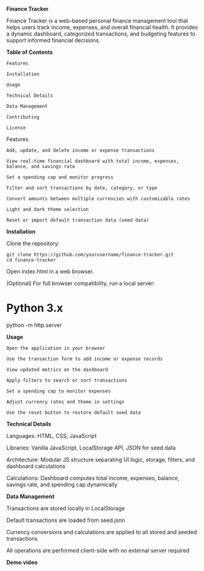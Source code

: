**Finance Tracker**

Finance Tracker is a web-based personal finance management tool that helps users track income, expenses, and overall financial health. It provides a dynamic dashboard, categorized transactions, and budgeting features to support informed financial decisions.

**Table of Contents**

    Features
    
    Installation
    
    Usage
    
    Technical Details
    
    Data Management
    
    Contributing

    License


Features  

    Add, update, and delete income or expense transactions
    
    View real-time financial dashboard with total income, expenses, balance, and savings rate
    
    Set a spending cap and monitor progress
    
    Filter and sort transactions by date, category, or type
    
    Convert amounts between multiple currencies with customizable rates

    Light and dark theme selection

    Reset or import default transaction data (seed data)

**Installation**

Clone the repository:

    git clone https://github.com/yourusername/finance-tracker.git
    cd finance-tracker


Open index.html in a web browser.

(Optional) For full browser compatibility, run a local server:

# Python 3.x
python -m http.server

**Usage**

    Open the application in your browser
    
    Use the transaction form to add income or expense records
    
    View updated metrics on the dashboard
    
    Apply filters to search or sort transactions
    
    Set a spending cap to monitor expenses
    
    Adjust currency rates and theme in settings

    Use the reset button to restore default seed data

**Technical Details**

Languages: HTML, CSS, JavaScript

Libraries: Vanilla JavaScript, LocalStorage API, JSON for seed data

Architecture: Modular JS structure separating UI logic, storage, filters, and dashboard calculations

Calculations: Dashboard computes total income, expenses, balance, savings rate, and spending cap dynamically

**Data Management**

Transactions are stored locally in LocalStorage

Default transactions are loaded from seed.json

Currency conversions and calculations are applied to all stored and seeded transactions

All operations are performed client-side with no external server required

**Demo video**
